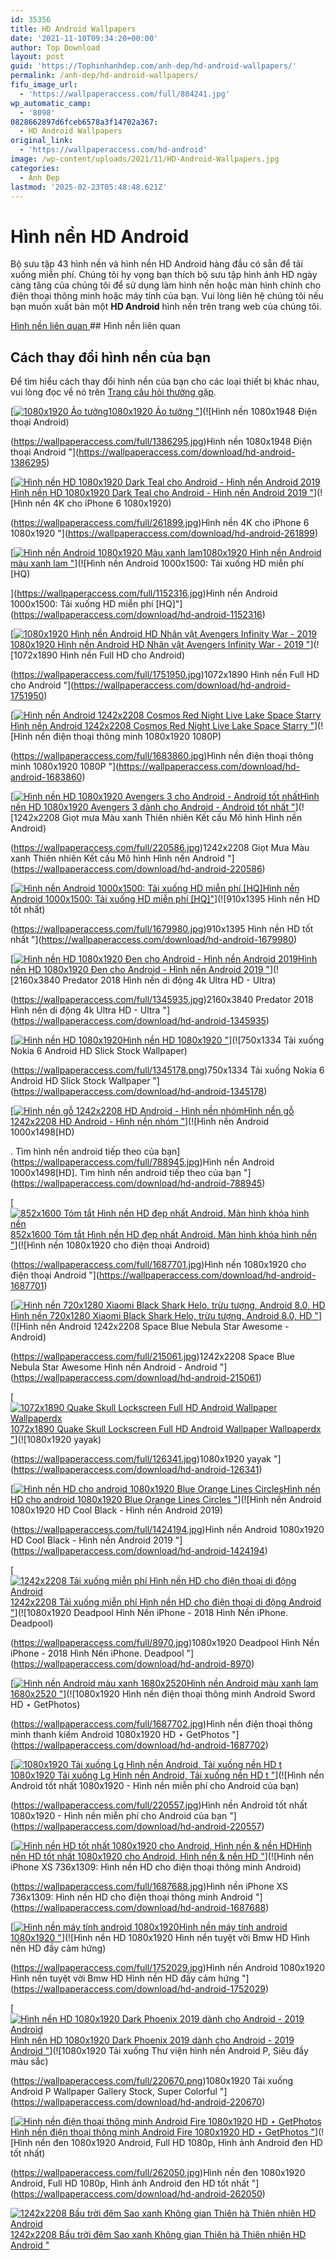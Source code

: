 ```yaml
---
id: 35356
title: HD Android Wallpapers
date: '2021-11-10T09:34:20+00:00'
author: Top Download
layout: post
guid: 'https://Tophinhanhdep.com/anh-dep/hd-android-wallpapers/'
permalink: /anh-dep/hd-android-wallpapers/
fifu_image_url:
  - 'https://wallpaperaccess.com/full/804241.jpg'
wp_automatic_camp:
  - '8098'
0828662897d6fceb6578a3f14702a367:
  - HD Android Wallpapers
original_link:
  - 'https://wallpaperaccess.com/hd-android'
image: /wp-content/uploads/2021/11/HD-Android-Wallpapers.jpg
categories:
  - Ảnh Đẹp
lastmod: '2025-02-23T05:48:48.621Z'
---
```

# Hình nền HD Android

Bộ sưu tập 43 hình nền và hình nền HD Android hàng đầu có sẵn để tải xuống miễn phí. Chúng tôi hy vọng bạn thích bộ sưu tập hình ảnh HD ngày càng tăng của chúng tôi để sử dụng làm hình nền hoặc màn hình chính cho điện thoại thông minh hoặc máy tính của bạn. Vui lòng liên hệ chúng tôi nếu bạn muốn xuất bản một **HD Android** hình nền trên trang web của chúng tôi.

[Hình nền liên quan ](#related) ## Hình nền liên quan

## Cách thay đổi hình nền của bạn

Để tìm hiểu cách thay đổi hình nền của bạn cho các loại thiết bị khác nhau, vui lòng đọc về nó trên [Trang câu hỏi thường gặp](https://tophinhanhdep.com/faq/).

  
[[![1080x1920 Ảo tưởng](https://wallpaperaccess.com/full/804241.jpg)1080x1920 Ảo tưởng "](https://wallpaperaccess.com/download/hd-android-804241)](![Hình nền 1080x1948 Điện thoại Android)

(https://wallpaperaccess.com/full/1386295.jpg)Hình nền 1080x1948 Điện thoại Android "](https://wallpaperaccess.com/download/hd-android-1386295)

[[![Hình nền HD 1080x1920 Dark Teal cho Android - Hình nền Android 2019](https://wallpaperaccess.com/full/1089515.jpg)Hình nền HD 1080x1920 Dark Teal cho Android - Hình nền Android 2019 "](https://wallpaperaccess.com/download/hd-android-1089515)](![Hình nền 4K cho iPhone 6 1080x1920)

(https://wallpaperaccess.com/full/261899.jpg)Hình nền 4K cho iPhone 6 1080x1920 "](https://wallpaperaccess.com/download/hd-android-261899)

[[![Hình nền Android 1080x1920 Màu xanh lam](https://wallpaperaccess.com/full/1751937.jpg)1080x1920 Hình nền Android màu xanh lam "](https://wallpaperaccess.com/download/hd-android-1751937)](![Hình nền Android 1000x1500: Tải xuống HD miễn phí [HQ)

](https://wallpaperaccess.com/full/1152316.jpg)Hình nền Android 1000x1500: Tải xuống HD miễn phí \[HQ\]"](https://wallpaperaccess.com/download/hd-android-1152316)

[[![1080x1920 Hình nền Android HD Nhân vật Avengers Infinity War - 2019](https://wallpaperaccess.com/full/1453414.jpg)1080x1920 Hình nền Android HD Nhân vật Avengers Infinity War - 2019 "](https://wallpaperaccess.com/download/hd-android-1453414)](![1072x1890 Hình nền Full HD cho Android)

(https://wallpaperaccess.com/full/1751950.jpg)1072x1890 Hình nền Full HD cho Android "](https://wallpaperaccess.com/download/hd-android-1751950)

[[![Hình nền Android 1242x2208 Cosmos Red Night Live Lake Space Starry](https://wallpaperaccess.com/full/1680657.jpg)Hình nền Android 1242x2208 Cosmos Red Night Live Lake Space Starry "](https://wallpaperaccess.com/download/hd-android-1680657)](![Hình nền điện thoại thông minh 1080x1920 1080P)

(https://wallpaperaccess.com/full/1683860.jpg)Hình nền điện thoại thông minh 1080x1920 1080P "](https://wallpaperaccess.com/download/hd-android-1683860)

[[![Hình nền HD 1080x1920 Avengers 3 cho Android - Android tốt nhất](https://wallpaperaccess.com/full/1751953.jpg)Hình nền HD 1080x1920 Avengers 3 dành cho Android - Android tốt nhất "](https://wallpaperaccess.com/download/hd-android-1751953)](![1242x2208 Giọt mưa Màu xanh Thiên nhiên Kết cấu Mô hình Hình nền Android)

(https://wallpaperaccess.com/full/220586.jpg)1242x2208 Giọt Mưa Màu xanh Thiên nhiên Kết cấu Mô hình Hình nền Android "](https://wallpaperaccess.com/download/hd-android-220586)

[[![Hình nền Android 1000x1500: Tải xuống HD miễn phí [HQ]](https://wallpaperaccess.com/full/1386320.jpg)Hình nền Android 1000x1500: Tải xuống HD miễn phí \[HQ\]"](https://wallpaperaccess.com/download/hd-android-1386320)](![910x1395 Hình nền HD tốt nhất)

(https://wallpaperaccess.com/full/1679980.jpg)910x1395 Hình nền HD tốt nhất "](https://wallpaperaccess.com/download/hd-android-1679980)

[[![Hình nền HD 1080x1920 Đen cho Android - Hình nền Android 2019](https://wallpaperaccess.com/full/1214209.jpg)Hình nền HD 1080x1920 Đen cho Android - Hình nền Android 2019 "](https://wallpaperaccess.com/download/hd-android-1214209)](![2160x3840 Predator 2018 Hình nền di động 4k Ultra HD - Ultra)

(https://wallpaperaccess.com/full/1345935.jpg)2160x3840 Predator 2018 Hình nền di động 4k Ultra HD - Ultra "](https://wallpaperaccess.com/download/hd-android-1345935)

[[![Hình nền HD 1080x1920](https://wallpaperaccess.com/full/1687677.jpg)Hình nền HD 1080x1920 "](https://wallpaperaccess.com/download/hd-android-1687677)](![750x1334 Tải xuống Nokia 6 Android HD Slick Stock Wallpaper)

(https://wallpaperaccess.com/full/1345178.png)750x1334 Tải xuống Nokia 6 Android HD Slick Stock Wallpaper "](https://wallpaperaccess.com/download/hd-android-1345178)

[[![Hình nền gỗ 1242x2208 HD Android - Hình nền nhóm](https://wallpaperaccess.com/full/1751961.jpg)Hình nền gỗ 1242x2208 HD Android - Hình nền nhóm "](https://wallpaperaccess.com/download/hd-android-1751961)](![Hình nền Android 1000x1498[HD)

.  Tìm hình nền android tiếp theo của bạn](https://wallpaperaccess.com/full/788945.jpg)Hình nền Android 1000x1498\[HD\]. Tìm hình nền android tiếp theo của bạn "](https://wallpaperaccess.com/download/hd-android-788945)

[[![852x1600 Tóm tắt Hình nền HD đẹp nhất Android.  Màn hình khóa hình nền](https://wallpaperaccess.com/full/1687705.jpg)852x1600 Tóm tắt Hình nền HD đẹp nhất Android. Màn hình khóa hình nền "](https://wallpaperaccess.com/download/hd-android-1687705)](![Hình nền 1080x1920 cho điện thoại Android)

(https://wallpaperaccess.com/full/1687701.jpg)Hình nền 1080x1920 cho điện thoại Android "](https://wallpaperaccess.com/download/hd-android-1687701)

[[![Hình nền 720x1280 Xiaomi Black Shark Helo, trừu tượng, Android 8.0, HD](https://wallpaperaccess.com/full/1751968.jpg)Hình nền 720x1280 Xiaomi Black Shark Helo, trừu tượng, Android 8.0, HD "](https://wallpaperaccess.com/download/hd-android-1751968)](![Hình nền Android 1242x2208 Space Blue Nebula Star Awesome - Android)

(https://wallpaperaccess.com/full/215061.jpg)1242x2208 Space Blue Nebula Star Awesome Hình nền Android - Android "](https://wallpaperaccess.com/download/hd-android-215061)

[[![1072x1890 Quake Skull Lockscreen Full HD Android Wallpaper Wallpaperdx](https://wallpaperaccess.com/full/1751975.jpg)1072x1890 Quake Skull Lockscreen Full HD Android Wallpaper Wallpaperdx "](https://wallpaperaccess.com/download/hd-android-1751975)](![1080x1920 yayak)

(https://wallpaperaccess.com/full/126341.jpg)1080x1920 yayak "](https://wallpaperaccess.com/download/hd-android-126341)

[[![Hình nền HD cho android 1080x1920 Blue Orange Lines Circles](https://wallpaperaccess.com/full/1751986.jpg)Hình nền HD cho android 1080x1920 Blue Orange Lines Circles "](https://wallpaperaccess.com/download/hd-android-1751986)](![Hình nền Android 1080x1920 HD Cool Black - Hình nền Android 2019)

(https://wallpaperaccess.com/full/1424194.jpg)Hình nền Android 1080x1920 HD Cool Black - Hình nền Android 2019 "](https://wallpaperaccess.com/download/hd-android-1424194)

[[![1242x2208 Tải xuống miễn phí Hình nền HD cho điện thoại di động Android](https://wallpaperaccess.com/full/1751997.jpg)1242x2208 Tải xuống miễn phí Hình nền HD cho điện thoại di động Android "](https://wallpaperaccess.com/download/hd-android-1751997)](![1080x1920 Deadpool Hình Nền iPhone - 2018 Hình Nền iPhone.  Deadpool)

(https://wallpaperaccess.com/full/8970.jpg)1080x1920 Deadpool Hình Nền iPhone - 2018 Hình Nền iPhone. Deadpool "](https://wallpaperaccess.com/download/hd-android-8970)

[[![Hình nền Android màu xanh 1680x2520](https://wallpaperaccess.com/full/1752012.jpg)Hình nền Android màu xanh lam 1680x2520 "](https://wallpaperaccess.com/download/hd-android-1752012)](![1080x1920 Hình nền điện thoại thông minh Android Sword HD ⋆ GetPhotos)

(https://wallpaperaccess.com/full/1687702.jpg)Hình nền điện thoại thông minh thanh kiếm Android 1080x1920 HD ⋆ GetPhotos "](https://wallpaperaccess.com/download/hd-android-1687702)

[[![1080x1920 Tải xuống Lg Hình nền Android, Tải xuống nền HD t](https://wallpaperaccess.com/full/1752017.jpg)1080x1920 Tải xuống Lg Hình nền Android, Tải xuống nền HD t "](https://wallpaperaccess.com/download/hd-android-1752017)](![Hình nền Android tốt nhất 1080x1920 - Hình nền miễn phí cho Android của bạn)

(https://wallpaperaccess.com/full/220557.jpg)Hình nền Android tốt nhất 1080x1920 - Hình nền miễn phí cho Android của bạn "](https://wallpaperaccess.com/download/hd-android-220557)

[[![Hình nền HD tốt nhất 1080x1920 cho Android, Hình nền & nền HD](https://wallpaperaccess.com/full/1752021.jpg)Hình nền HD tốt nhất 1080x1920 cho Android, Hình nền &amp; nền HD "](https://wallpaperaccess.com/download/hd-android-1752021)](![Hình nền iPhone XS 736x1309: Hình nền HD cho điện thoại thông minh Android)

(https://wallpaperaccess.com/full/1687688.jpg)Hình nền iPhone XS 736x1309: Hình nền HD cho điện thoại thông minh Android "](https://wallpaperaccess.com/download/hd-android-1687688)

[[![Hình nền máy tính android 1080x1920](https://wallpaperaccess.com/full/1752024.jpg)Hình nền máy tính android 1080x1920 "](https://wallpaperaccess.com/download/hd-android-1752024)](![Hình nền HD 1080x1920 Hình nền tuyệt vời Bmw HD Hình nền HD đầy cảm hứng)

(https://wallpaperaccess.com/full/1752029.jpg)Hình nền Android 1080x1920 Hình nền tuyệt vời Bmw HD Hình nền HD đầy cảm hứng "](https://wallpaperaccess.com/download/hd-android-1752029)

[[![Hình nền HD 1080x1920 Dark Phoenix 2019 dành cho Android - 2019 Android](https://wallpaperaccess.com/full/1089596.jpg)Hình nền HD 1080x1920 Dark Phoenix 2019 dành cho Android - 2019 Android "](https://wallpaperaccess.com/download/hd-android-1089596)](![1080x1920 Tải xuống Thư viện hình nền Android P, Siêu đầy màu sắc)

(https://wallpaperaccess.com/full/220670.png)1080x1920 Tải xuống Android P Wallpaper Gallery Stock, Super Colorful "](https://wallpaperaccess.com/download/hd-android-220670)

[[![Hình nền điện thoại thông minh Android Fire 1080x1920 HD ⋆ GetPhotos](https://wallpaperaccess.com/full/1248734.jpg)Hình nền điện thoại thông minh Android Fire 1080x1920 HD ⋆ GetPhotos "](https://wallpaperaccess.com/download/hd-android-1248734)](![Hình nền đen 1080x1920 Android, Full HD 1080p, Hình ảnh Android đen HD tốt nhất)

(https://wallpaperaccess.com/full/262050.jpg)Hình nền đen 1080x1920 Android, Full HD 1080p, Hình ảnh Android đen HD tốt nhất "](https://wallpaperaccess.com/download/hd-android-262050)

[![1242x2208 Bầu trời đêm Sao xanh Không gian Thiên hà Thiên nhiên HD Android](https://wallpaperaccess.com/full/1752043.jpg)1242x2208 Bầu trời đêm Sao xanh Không gian Thiên hà Thiên nhiên HD Android "](https://wallpaperaccess.com/download/hd-android-1752043)
